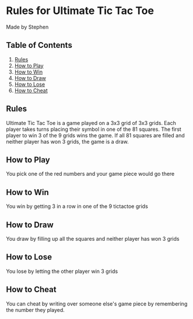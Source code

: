 # Rules for Ultimate Tic Tac Toe
Made by Stephen
## Table of Contents
1. [Rules](#rules)
2. [How to Play](#how-to-play)
3. [How to Win](#how-to-win)
4. [How to Draw](#how-to-draw)
5. [How to Lose](#how-to-lose)
6. [How to Cheat](#how-to-cheat)

## Rules
Ultimate Tic Tac Toe is a game played on a 3x3 grid of 3x3 grids. Each player takes turns placing their symbol in one of the 81 squares. The first player to win 3 of the 9 grids wins the game. If all 81 squares are filled and neither player has won 3 grids, the game is a draw.

## How to Play
You pick one of the red numbers and your game piece would go there

## How to Win
You win by getting 3 in a row in one of the 9 tictactoe grids

## How to Draw
You draw by filling up all the squares and neither player has won 3 grids

## How to Lose
You lose by letting the other player win 3 grids

## How to Cheat
You can cheat by writing over someone else's game piece by remembering the number they played.

